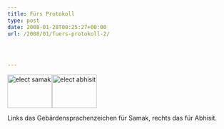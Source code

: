 ```yaml
---
title: Fürs Protokoll
type: post
date: 2008-01-28T00:25:27+00:00
url: /2008/01/fuers-protokoll-2/




---
```

<div class="clearfix">
  <a href="http://www.flickr.com/photos/schreibblogade/2226301566/" title="elect samak by Patrick Kollitsch, on Flickr"><img src="//farm3.static.flickr.com/2362/2226301566_e0dc5d1e53_t.jpg" width="100" height="75" alt="elect samak" /></a><a href="http://www.flickr.com/photos/schreibblogade/2225512943/" title="elect abhisit by Patrick Kollitsch, on Flickr"><img src="//farm3.static.flickr.com/2392/2225512943_59451bb496_t.jpg" width="100" height="75" alt="elect abhisit" /></a>
</div>

Links das Gebärdensprachenzeichen für Samak, rechts das für Abhisit.
